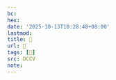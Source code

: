 ```yaml
---
bc:
hex:
date: '2025-10-13T10:28:48+08:00'
lastmod:
title: 􄖃
url: 􄖃
tags: [𣦢]
src: DCCV
note:
---
```

